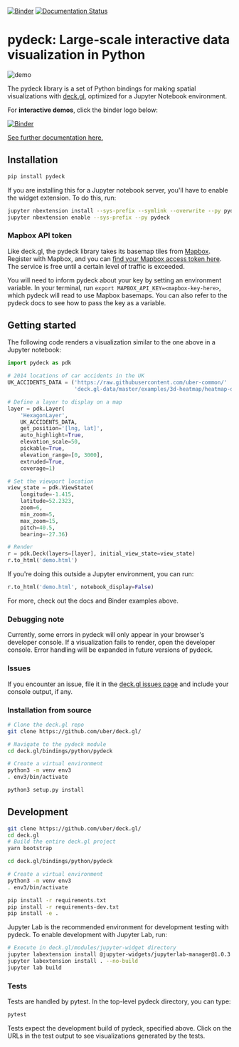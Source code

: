 [![Binder](https://mybinder.org/badge_logo.svg)](https://mybinder.org/v2/gh/uber/deck.gl/binder?filepath=examples)
[![Documentation Status](https://readthedocs.org/projects/deckgl/badge/?version=latest)](https://deckgl.readthedocs.io/en/latest/?badge=latest)

# pydeck: Large-scale interactive data visualization in Python

![demo](https://user-images.githubusercontent.com/2204757/58838976-1538f400-8615-11e9-84f6-a2fe42bb300b.gif)

The pydeck library is a set of Python bindings for making spatial visualizations with [deck.gl](https://deck.gl),
optimized for a Jupyter Notebook environment.

For __interactive demos__, click the binder logo below:

[![Binder](https://mybinder.org/static/logo.svg?v=f9f0d927b67cc9dc99d788c822ca21c0)](https://mybinder.org/v2/gh/uber/deck.gl/binder?filepath=examples)


[See further documentation here.](https://deckgl.readthedocs.io/en/latest/)

## Installation

```bash
pip install pydeck
```

If you are installing this for a Jupyter notebook server, you'll have to enable the widget extension.
To do this, run:

```bash
jupyter nbextension install --sys-prefix --symlink --overwrite --py pydeck
jupyter nbextension enable --sys-prefix --py pydeck
```

### Mapbox API token

Like deck.gl, the pydeck library takes its basemap tiles from [Mapbox](http://mapbox.com/). Register with Mapbox, and you can [find your Mapbox access token here](https://account.mapbox.com/access-tokens/). The service is free until a certain level of traffic is exceeded.

You will need to inform pydeck about your key by setting an environment variable. In your terminal, run `export MAPBOX_API_KEY=<mapbox-key-here>`, which pydeck will read to use Mapbox basemaps. You can also refer to the pydeck docs to see how to pass the key as a variable.

## Getting started

The following code renders a visualization similar to the one above in a Jupyter notebook:

```python
import pydeck as pdk

# 2014 locations of car accidents in the UK
UK_ACCIDENTS_DATA = ('https://raw.githubusercontent.com/uber-common/'
                     'deck.gl-data/master/examples/3d-heatmap/heatmap-data.csv')

# Define a layer to display on a map
layer = pdk.Layer(
    'HexagonLayer',
    UK_ACCIDENTS_DATA,
    get_position='[lng, lat]',
    auto_highlight=True,
    elevation_scale=50,
    pickable=True,
    elevation_range=[0, 3000],
    extruded=True,                 
    coverage=1)

# Set the viewport location
view_state = pdk.ViewState(
    longitude=-1.415,
    latitude=52.2323,
    zoom=6,
    min_zoom=5,
    max_zoom=15,
    pitch=40.5,
    bearing=-27.36)

# Render
r = pdk.Deck(layers=[layer], initial_view_state=view_state)
r.to_html('demo.html')
```

If you're doing this outside a Jupyter environment, you can run:

```python
r.to_html('demo.html', notebook_display=False)
```

For more, check out the docs and Binder examples above.

### Debugging note

Currently, some errors in pydeck will only appear in your browser's developer console.
If a visualization fails to render, open the developer console.
Error handling will be expanded in future versions of pydeck.

### Issues

If you encounter an issue, file it in the [deck.gl issues page](https://github.com/uber/deck.gl/issues/new?assignees=&labels=question&template=question.md&title=)
and include your console output, if any.


### Installation from source

```bash
# Clone the deck.gl repo
git clone https://github.com/uber/deck.gl/

# Navigate to the pydeck module
cd deck.gl/bindings/python/pydeck

# Create a virtual environment
python3 -m venv env3
. env3/bin/activate

python3 setup.py install
```

## Development

```bash
git clone https://github.com/uber/deck.gl/
cd deck.gl
# Build the entire deck.gl project
yarn bootstrap
```

```bash
cd deck.gl/bindings/python/pydeck

# Create a virtual environment
python3 -m venv env3
. env3/bin/activate

pip install -r requirements.txt
pip install -r requirements-dev.txt
pip install -e .
```

Jupyter Lab is the recommended environment for development testing with pydeck. To enable development with Jupyter Lab, run:

```bash
# Execute in deck.gl/modules/jupyter-widget directory
jupyter labextension install @jupyter-widgets/jupyterlab-manager@1.0.3 --no-build
jupyter labextension install . --no-build
jupyter lab build
```


### Tests

Tests are handled by pytest. In the top-level pydeck directory, you can type:

```bash
pytest
```

Tests expect the development build of pydeck, specified above.
Click on the URLs in the test output to see visualizations generated by the tests.
